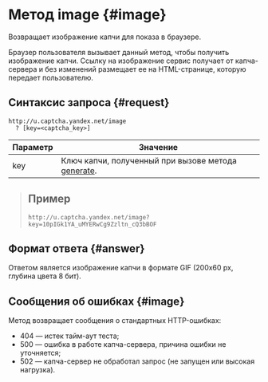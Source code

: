 # Метод image {#image}

Возвращает изображение капчи для показа в браузере.

Браузер пользователя вызывает данный метод, чтобы получить изображение капчи. Ссылку на изображение сервис получает от капча-сервера и без изменений размещает ее на HTML-странице, которую передает пользователю.

## Синтаксис запроса {#request}
```
http://u.captcha.yandex.net/image
  ? [key=<captcha_key>]
```
 **Параметр** | **Значение**
 --- | ---
 key | Ключ капчи, полученный при вызове метода [generate](generate.md).
 
> ## Пример
> `http://u.captcha.yandex.net/image?key=10pIGk1YA_uMYERwCg9Zzltn_cQ3bBOF`

## Формат ответа {#answer}

Ответом является изображение капчи в формате GIF (200х60 px, глубина цвета 8 бит).

## Сообщения об ошибках {#image}

Метод возвращает сообщения о стандартных HTTP-ошибках:

- 404 — истек тайм-аут теста;
- 500 — ошибка в работе капча-сервера, причина ошибки не уточняется;
- 502 — капча-сервер не обработал запрос (не запущен или высокая нагрузка).